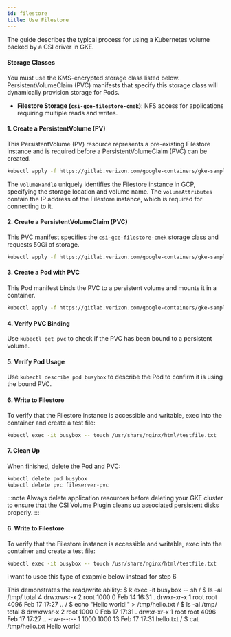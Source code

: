 ```yaml
---
id: filestore
title: Use Filestore
---
```


The guide describes the typical process for using a Kubernetes volume backed by a CSI driver in GKE.

#### Storage Classes
You must use the KMS-encrypted storage class listed below. PersistentVolumeClaim (PVC) manifests that specify this storage class will dynamically provision storage for Pods.

- **Filestore Storage (`csi-gce-filestore-cmek`)**: NFS access for applications requiring multiple reads and writes.

#### 1. Create a PersistentVolume (PV)
This PersistentVolume (PV) resource represents a pre-existing Filestore instance and is required before a PersistentVolumeClaim (PVC) can be created.

```bash
kubectl apply -f https://gitlab.verizon.com/google-containers/gke-sample-applications/-/raw/main/filestore/sample-pv.yaml
```

The `volumeHandle` uniquely identifies the Filestore instance in GCP, specifying the storage location and volume name. The `volumeAttributes` contain the IP address of the Filestore instance, which is required for connecting to it.


#### 2. Create a PersistentVolumeClaim (PVC)
This PVC manifest specifies the `csi-gce-filestore-cmek` storage class and requests 50Gi of storage.

```bash
kubectl apply -f https://gitlab.verizon.com/google-containers/gke-sample-applications/-/raw/main/filestore/sample-pvc.yaml
```

#### 3. Create a Pod with PVC
This Pod manifest binds the PVC to a persistent volume and mounts it in a container.

```bash
kubectl apply -f https://gitlab.verizon.com/google-containers/gke-sample-applications/-/raw/main/filestore/sample-pod.yaml
```

#### 4. Verify PVC Binding
Use `kubectl get pvc` to check if the PVC has been bound to a persistent volume.

#### 5. Verify Pod Usage
Use `kubectl describe pod busybox` to describe the Pod to confirm it is using the bound PVC.

#### 6. Write to Filestore
To verify that the Filestore instance is accessible and writable, exec into the container and create a test file:
```bash
kubectl exec -it busybox -- touch /usr/share/nginx/html/testfile.txt
```

#### 7. Clean Up
When finished, delete the Pod and PVC:
```bash
kubectl delete pod busybox
kubectl delete pvc fileserver-pvc
```

:::note
Always delete application resources before deleting your GKE cluster to ensure that the CSI Volume Plugin cleans up associated persistent disks properly.
:::










#### 6. Write to Filestore
To verify that the Filestore instance is accessible and writable, exec into the container and create a test file:
```bash
kubectl exec -it busybox -- touch /usr/share/nginx/html/testfile.txt
```

i want to usee this type of exapmle below instead for step 6

This demonstrates the read/write ability:
$ k exec -it busybox -- sh
/ $ ls -al /tmp/
total 4
drwxrwsr-x    2 root     1000             0 Feb 14 16:31 .
drwxr-xr-x    1 root     root          4096 Feb 17 17:27 ..
/ $ echo "Hello world!" > /tmp/hello.txt
/ $ ls -al /tmp/
total 8
drwxrwsr-x    2 root     1000             0 Feb 17 17:31 .
drwxr-xr-x    1 root     root          4096 Feb 17 17:27 ..
-rw-r--r--    1 1000     1000            13 Feb 17 17:31 hello.txt
/ $ cat /tmp/hello.txt 
Hello world!